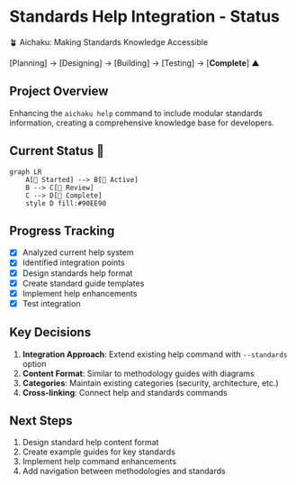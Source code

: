 # Standards Help Integration - Status

🪴 Aichaku: Making Standards Knowledge Accessible

[Planning] → [Designing] → [Building] → [Testing] → [**Complete**] ▲

## Project Overview

Enhancing the `aichaku help` command to include modular standards information,
creating a comprehensive knowledge base for developers.

## Current Status 🍃

```mermaid
graph LR
    A[🌱 Started] --> B[🌿 Active]
    B --> C[🌳 Review]
    C --> D[🍃 Complete]
    style D fill:#90EE90
```

## Progress Tracking

- [x] Analyzed current help system
- [x] Identified integration points
- [x] Design standards help format
- [x] Create standard guide templates
- [x] Implement help enhancements
- [x] Test integration

## Key Decisions

1. **Integration Approach**: Extend existing help command with `--standards`
   option
2. **Content Format**: Similar to methodology guides with diagrams
3. **Categories**: Maintain existing categories (security, architecture, etc.)
4. **Cross-linking**: Connect help and standards commands

## Next Steps

1. Design standard help content format
2. Create example guides for key standards
3. Implement help command enhancements
4. Add navigation between methodologies and standards
